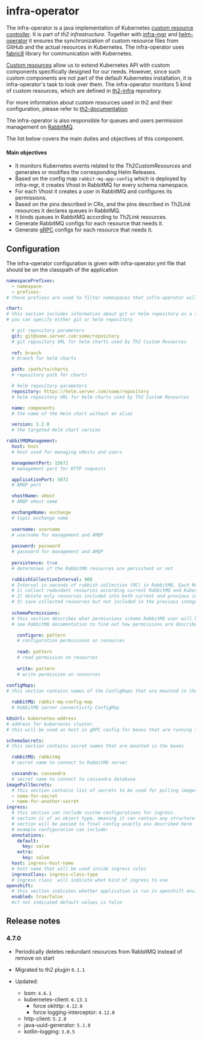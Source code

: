 # infra-operator

The infra-operator is a java implementation of Kubernetes 
[custom resource controller](https://kubernetes.io/docs/concepts/extend-kubernetes/api-extension/custom-resources/#custom-controllers). 
It is part of _th2 infrastructure_. Together with [infra-mgr](https://github.com/th2-net/th2-infra-mgr) and 
[helm-operator](https://github.com/fluxcd/helm-operator) 
it ensures the synchronization of custom resource files from GitHub and the actual resources 
in Kubernetes. The infra-operator uses [fabric8](https://fabric8.io/guide/) library for communication with Kubernetes. 

[Custom resources](https://kubernetes.io/docs/concepts/extend-kubernetes/api-extension/custom-resources/) 
allow us to extend Kubernetes API with custom components specifically designed for our needs. 
However, since such custom components are not part of the default Kubernetes installation, it is infra-operator's 
task to look over them. The infra-operator monitors 5 kind of custom resources, which are defined in 
[th2-infra](https://github.com/th2-net/th2-infra/blob/master/values/CRD) repository.

For more information about custom resources used in th2 and their configuration, 
please refer to [th2-documentation](https://github.com/th2-net/th2-documentation)

The infra-operator is also responsible for queues and users permission management on [RabbitMQ](https://www.rabbitmq.com/documentation.html).

The list below covers the main duties and objectives of this component.

#### Main objectives
* It monitors Kubernetes events related to the _Th2CustomResources_ and generates or modifies the corresponding Helm Releases.
* Based on the config map `rabbit-mq-app-config` which is deployed by infra-mgr, it creates Vhost in RabbitMQ for every schema namespace.
* For each Vhost it creates a user in RabbitMQ and configures its permissions. 
* Based on the pins described in CRs, and the pins described in _Th2Link_ resources it declares queues in RabbitMQ. 
* It binds queues in RabbitMQ according to _Th2Link_ resources. 
* Generate RabbitMQ configs for each resource that needs it.
* Generate [gRPC](https://grpc.io/docs/) configs for each resource that needs it.

## Configuration
The infra-operator configuration is given with infra-operator.yml file that should be on the classpath of the application

```yaml
namespacePrefixes:
  - namespace-
  - prefixes-
# these prefixes are used to filter namespaces that infra-operator will manage as a schema

chart:
# this section includes information about git or helm repository as a source of helm charts
# you can specify either git or helm repository

  # git repository parameters 
  git: git@some.server.com:some/repository
  # git repository URL for helm charts used by Th2 Custom Resources
  
  ref: branch
  # branch for helm charts

  path: /path/to/charts
  # repository path for charts

  # helm repository parameters 
  repository: https://helm.server.com/some/repository
  # helm repository URL for helm charts used by Th2 Custom Resources

  name: components
  # the name of the Helm chart without an alias

  version: 3.2.0
  # the targeted Helm chart version

rabbitMQManagement:
  host: host
  # host used for managing vHosts and users

  managementPort: 15672
  # management port for HTTP requests 

  applicationPort: 5672
  # AMQP port

  vhostName: vHost
  # AMQP vHost name 

  exchangeName: exchange
  # topic exchange name
  
  username: username
  # username for management and AMQP 
  
  password: password
  # password for management and AMQP
  
  persistence: true
  # determines if the RabbitMQ resources are persistent or not

  rubbishCollectionInterval: 900
  # Interval in seconds of rubbish collection (RC) in RabbitMQ. Each RC task integration consist of:
  # 1) collect redundant resources according current RabbitMQ and Kubernetes resources state.
  # 2) delete only resources included into both current and previous integrations (previous intersect current).
  # 3) save collected resources but not included in the previous integration (current minus previous) for the next iteration  
  
  schemaPermissions:
  # this section describes what permissions schema RabbitMQ user will have on its own resources
  # see RabbitMQ documentation to find out how permissions are described

    configure: pattern
    # configuration permissions on resources
    
    read: pattern
    # read permission on resources
    
    write: pattern
    # write permission on resources
    
configMaps:
# this section contains names of the ConfigMaps that are mounted in the boxes

  rabbitMQ: rabbit-mq-config-map
  # RabbitMQ server connectivity ConfigMap

k8sUrl: kubernetes-address
# address for kubernetes cluster. 
# this will be used as host in gRPC config for boxes that are running in node network or externally

schemaSecrets:
# this section contains secret names that are mounted in the boxes

  rabbitMQ: rabbitmq
  # secret name to connect to RabbitMQ server

  cassandra: cassandra
  # secret name to connect to cassandra database
imagePullSecrets:
  # this section contains list of secrets to be used for pulling images
  - name-for-secret
  - name-for-another-secret
ingress:
  # this section can include custom configurations for ingress.
  # section is of an object type, meaning it can contain any structure and any fields 
  # section will be passed to final config exactly ass described here
  # example configuration can include: 
  annotations:
    default:
      key: value
    extra:
      key: value
  host: ingress-host-name
  # host name that will be used inside ingress rules
  ingressClass: ingress-class-type
  # ingress class  will indicate what kind of ingress to use
openshift:
  # this section indicates whether application is run in openshift environment or not
  enabled: true/false
  #if not indicated default values is false
```

## Release notes

### 4.7.0
+ Periodically deletes redundant resources from RabbitMQ instead of remove on start
+ Migrated to th2 plugin `0.1.1`

+ Updated:
  + bom: `4.6.1`
  + kubernetes-client: `6.13.1`
    + force okhttp: `4.12.0`
    + force logging-interceptor: `4.12.0`
  + http-client: `5.2.0`
  + java-uuid-generator: `5.1.0`
  + kotlin-logging: `3.0.5`
